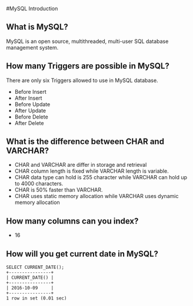 
#MySQL Introduction

## What is MySQL?
MySQL is an open source, multithreaded, multi-user SQL database management system.

## How many Triggers are possible in MySQL?
There are only six Triggers allowed to use in MySQL database.
 - Before Insert
 - After Insert
 - Before Update
 - After Update
 - Before Delete
 - After Delete

## What is the difference between CHAR and VARCHAR?
 - CHAR and VARCHAR are differ in storage and retrieval
 - CHAR column length is fixed while VARCHAR length is variable.
 - CHAR data type can hold is 255 character while VARCHAR can hold up to 4000 characters.
 - CHAR is 50% faster than VARCHAR.
 - CHAR uses static memory allocation while VARCHAR uses dynamic memory allocation

## How many columns can you index?
 - 16


## How will you get current date in MySQL?
```
SELECT CURRENT_DATE();
+----------------+
| CURRENT_DATE() |
+----------------+
| 2016-10-09     |
+----------------+
1 row in set (0.01 sec)
````



